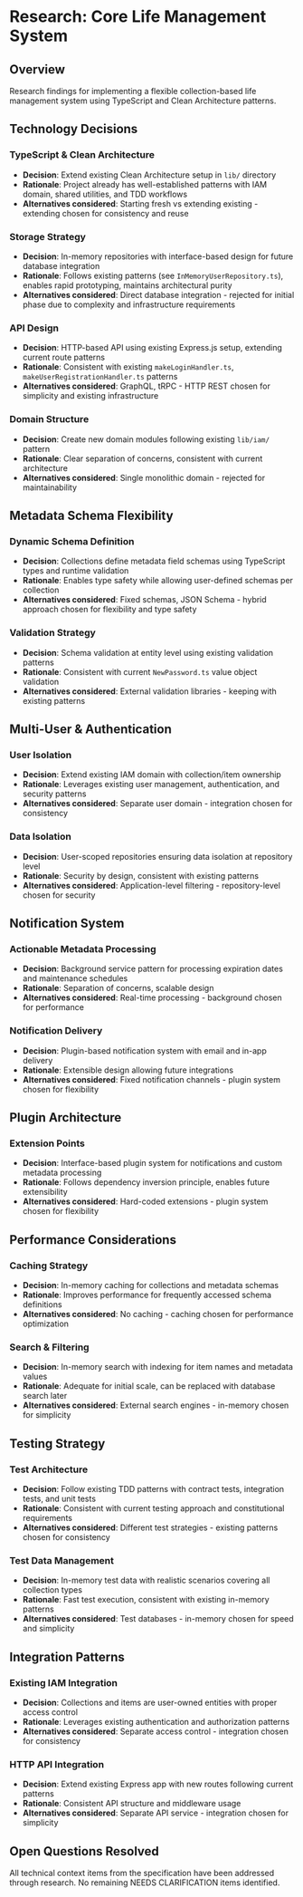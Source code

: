 # Research: Core Life Management System

## Overview

Research findings for implementing a flexible collection-based life management system using TypeScript and Clean Architecture patterns.

## Technology Decisions

### TypeScript & Clean Architecture

- **Decision**: Extend existing Clean Architecture setup in `lib/` directory
- **Rationale**: Project already has well-established patterns with IAM domain, shared utilities, and TDD workflows
- **Alternatives considered**: Starting fresh vs extending existing - extending chosen for consistency and reuse

### Storage Strategy

- **Decision**: In-memory repositories with interface-based design for future database integration
- **Rationale**: Follows existing patterns (see `InMemoryUserRepository.ts`), enables rapid prototyping, maintains architectural purity
- **Alternatives considered**: Direct database integration - rejected for initial phase due to complexity and infrastructure requirements

### API Design

- **Decision**: HTTP-based API using existing Express.js setup, extending current route patterns
- **Rationale**: Consistent with existing `makeLoginHandler.ts`, `makeUserRegistrationHandler.ts` patterns
- **Alternatives considered**: GraphQL, tRPC - HTTP REST chosen for simplicity and existing infrastructure

### Domain Structure

- **Decision**: Create new domain modules following existing `lib/iam/` pattern
- **Rationale**: Clear separation of concerns, consistent with current architecture
- **Alternatives considered**: Single monolithic domain - rejected for maintainability

## Metadata Schema Flexibility

### Dynamic Schema Definition

- **Decision**: Collections define metadata field schemas using TypeScript types and runtime validation
- **Rationale**: Enables type safety while allowing user-defined schemas per collection
- **Alternatives considered**: Fixed schemas, JSON Schema - hybrid approach chosen for flexibility and type safety

### Validation Strategy

- **Decision**: Schema validation at entity level using existing validation patterns
- **Rationale**: Consistent with current `NewPassword.ts` value object validation
- **Alternatives considered**: External validation libraries - keeping with existing patterns

## Multi-User & Authentication

### User Isolation

- **Decision**: Extend existing IAM domain with collection/item ownership
- **Rationale**: Leverages existing user management, authentication, and security patterns
- **Alternatives considered**: Separate user domain - integration chosen for consistency

### Data Isolation

- **Decision**: User-scoped repositories ensuring data isolation at repository level
- **Rationale**: Security by design, consistent with existing patterns
- **Alternatives considered**: Application-level filtering - repository-level chosen for security

## Notification System

### Actionable Metadata Processing

- **Decision**: Background service pattern for processing expiration dates and maintenance schedules
- **Rationale**: Separation of concerns, scalable design
- **Alternatives considered**: Real-time processing - background chosen for performance

### Notification Delivery

- **Decision**: Plugin-based notification system with email and in-app delivery
- **Rationale**: Extensible design allowing future integrations
- **Alternatives considered**: Fixed notification channels - plugin system chosen for flexibility

## Plugin Architecture

### Extension Points

- **Decision**: Interface-based plugin system for notifications and custom metadata processing
- **Rationale**: Follows dependency inversion principle, enables future extensibility
- **Alternatives considered**: Hard-coded extensions - plugin system chosen for flexibility

## Performance Considerations

### Caching Strategy

- **Decision**: In-memory caching for collections and metadata schemas
- **Rationale**: Improves performance for frequently accessed schema definitions
- **Alternatives considered**: No caching - caching chosen for performance optimization

### Search & Filtering

- **Decision**: In-memory search with indexing for item names and metadata values
- **Rationale**: Adequate for initial scale, can be replaced with database search later
- **Alternatives considered**: External search engines - in-memory chosen for simplicity

## Testing Strategy

### Test Architecture

- **Decision**: Follow existing TDD patterns with contract tests, integration tests, and unit tests
- **Rationale**: Consistent with current testing approach and constitutional requirements
- **Alternatives considered**: Different test strategies - existing patterns chosen for consistency

### Test Data Management

- **Decision**: In-memory test data with realistic scenarios covering all collection types
- **Rationale**: Fast test execution, consistent with existing in-memory patterns
- **Alternatives considered**: Test databases - in-memory chosen for speed and simplicity

## Integration Patterns

### Existing IAM Integration

- **Decision**: Collections and items are user-owned entities with proper access control
- **Rationale**: Leverages existing authentication and authorization patterns
- **Alternatives considered**: Separate access control - integration chosen for consistency

### HTTP API Integration

- **Decision**: Extend existing Express app with new routes following current patterns
- **Rationale**: Consistent API structure and middleware usage
- **Alternatives considered**: Separate API service - integration chosen for simplicity

## Open Questions Resolved

All technical context items from the specification have been addressed through research. No remaining NEEDS CLARIFICATION items identified.
